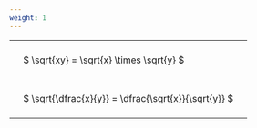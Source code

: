 ```yaml
---
weight: 1
---
```


<style type="text/css">
#T_f0202 th.col_heading {
  text-align: left;
  font-size: 1em;
}
#T_f0202 td {
  text-align: left;
  font-size: 1em;
  padding: 1.5em;
}
</style>
<table id="T_f0202">
  <thead>
  </thead>
  <tbody>
    <tr>
      <td id="T_f0202_row0_col0" class="data row0 col0" >$ \sqrt{xy} = \sqrt{x} \times \sqrt{y} $</td>
    </tr>
    <tr>
      <td id="T_f0202_row1_col0" class="data row1 col0" >$ \sqrt{\dfrac{x}{y}} = \dfrac{\sqrt{x}}{\sqrt{y}} $</td>
    </tr>
  </tbody>
</table>
